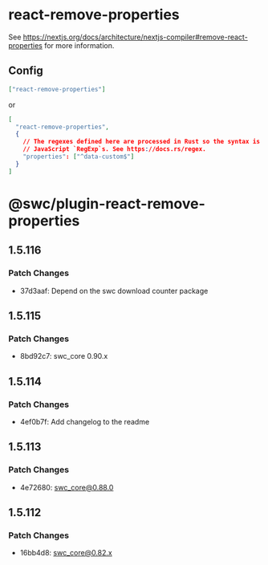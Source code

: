 # react-remove-properties

See https://nextjs.org/docs/architecture/nextjs-compiler#remove-react-properties for more information.

## Config

```json
["react-remove-properties"]
```

or

```json
[
  "react-remove-properties",
  {
    // The regexes defined here are processed in Rust so the syntax is different from
    // JavaScript `RegExp`s. See https://docs.rs/regex.
    "properties": ["^data-custom$"]
  }
]
```

# @swc/plugin-react-remove-properties

## 1.5.116

### Patch Changes

- 37d3aaf: Depend on the swc download counter package

## 1.5.115

### Patch Changes

- 8bd92c7: swc_core 0.90.x

## 1.5.114

### Patch Changes

- 4ef0b7f: Add changelog to the readme

## 1.5.113

### Patch Changes

- 4e72680: swc_core@0.88.0

## 1.5.112

### Patch Changes

- 16bb4d8: swc_core@0.82.x
